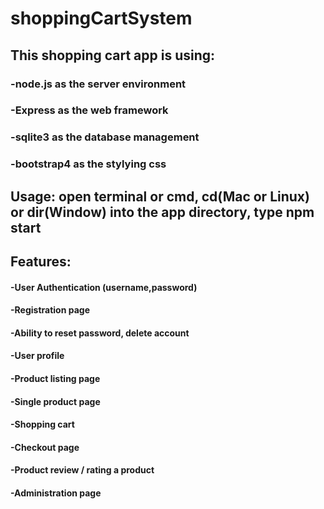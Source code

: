 # shoppingCartSystem

## This shopping cart app is using:
### -node.js as the server environment
### -Express as the web framework
### -sqlite3 as the database management
### -bootstrap4 as the stylying css

## Usage: open terminal or cmd, cd(Mac or Linux) or dir(Window) into the app directory, type npm start

## Features:

#### -User Authentication (username,password)
#### -Registration page
#### -Ability to reset password, delete account
#### -User profile
#### -Product listing page
#### -Single product page
#### -Shopping cart
#### -Checkout page
#### -Product review / rating a product
#### -Administration page

